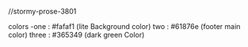 //stormy-prose-3801

colors -one : #fafaf1 (lite Background color)
two : #61876e (footer main color)
three : #365349 (dark green Color)
